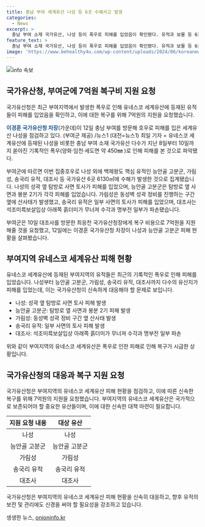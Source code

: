 ```yaml
---
title: 충남 부여 세계유산 나성 등 6곳 수해사고 발생
categories:
  - News
excerpt: >
  충남 부여 소재 국가유산, 나성 등이 폭우로 피해를 입었음이 확인됐다. 유적과 보물 등 6곳 6130㎡에 수해가 발생했고, 이에 부여군은 국가유산청에 7억원의 복구 비용을 요청했다. 이경훈 국가유산청 차장이 현장을 점검하며 피해 상황을 살펴봤다. (150자)
feature_text: >
  충남 부여 소재 국가유산, 나성 등이 폭우로 피해를 입었음이 확인됐다. 유적과 보물 등 6곳 6130㎡에 수해가 발생했고, 이에 부여군은 국가유산청에 7억원의 복구 비용을 요청했다. 이경훈 국가유산청 차장이 현장을 점검하며 피해 상황을 살펴봤다. (150자)
image: 'https://www.behealthy4u.com/wp-content/uploads/2024/06/koreanews.jpg'
---
```


<p><img src="https://www.behealthy4u.com/wp-content/uploads/2024/06/koreanews.jpg" alt="info 속보" /></p>

<h2 data-ke-size="size26">국가유산청, 부여군에 7억원 복구비 지원 요청</h2>

<p>국가유산청은 최근 부여지역에서 발생한 폭우로 인해 유네스코 세계유산에 등재된 유적들이 피해를 입었음을 확인하고, 이에 대한 복구를 위해 7억원의 지원을 요청했습니다. </p>

<p data-ke-size="size16"><b><span style="color: #1a5490;">이경훈 국가유산청 차장</span></b>(가운데)이 12일 충남 부여를 방문해 호우로 피해를 입은 세계유산 나성을 점검하고 있다. (부여군 제공) /뉴스1 (대전=뉴스1) 최일 기자 = 유네스코 세계유산에 등재된 나성을 비롯한 충남 부여 소재 국가유산 다수가 지난 8일부터 10일까지 쏟아진 기록적인 폭우(양화·임천·세도면 약 450㎜ )로 인해 피해를 본 것으로 파악됐다.</p>

<p>부여군에 따르면 이번 집중호우로 나성 외에 백제왕도 핵심 유적인 능안골 고분군, 가림성, 송국리 유적, 대조사 등 국가유산 6곳 6130㎡에 수해가 발생한 것으로 집계됐습니다. 나성의 성곽 옆 탐방로 사면 토사가 피해를 입었으며, 능안골 고분군은 탐방로 옆 사면과 봉분 2기가 각각 피해를 입었습니다. 가림성은 동성벽 성곽 정비를 진행하는 구간 옆에 산사태가 발생했고, 송국리 유적은 일부 사면의 토사가 피해를 입었으며, 대조사는 석조미륵보살입상 아래쪽 흙더미가 무너져 수각과 명부전 일부가 파손됐습니다.</p>

<p>부여군은 10일 대조사를 방문한 최응천 국가유산청장에게 복구 비용으로 7억원을 지원해줄 것을 요청했고, 12일에는 이경훈 국가유산청 차장이 나성과 능안골 고분군 피해 현황을 살펴봤습니다.</p>

<h2 data-ke-size="size26">부여지역 유네스코 세계유산 피해 현황</h2>

<p>유네스코 세계유산에 등재된 부여지역의 유적들은 최근의 기록적인 폭우로 인해 피해를 입었습니다. 나성부터 능안골 고분군, 가림성, 송국리 유적, 대조사까지 다수의 유산지가 피해를 입었는데, 이는 국가유산청이 신속하게 대응해야 할 문제로 보입니다.</p>

<ul>
<li>나성: 성곽 옆 탐방로 사면 토사 피해 발생</li>
<li>능안골 고분군: 탐방로 옆 사면과 봉분 2기 피해 발생</li>
<li>가림성: 동성벽 성곽 정비 구간 옆 산사태 발생</li>
<li>송국리 유적: 일부 사면의 토사 피해 발생</li>
<li>대조사: 석조미륵보살입상 아래쪽 흙더미가 무너져 수각과 명부전 일부 파손</li>
</ul>

<p>위와 같이 부여지역의 유네스코 세계유산은 폭우로 인한 피해로 인해 복구가 시급한 상황입니다.</p>

<h2 data-ke-size="size26">국가유산청의 대응과 복구 지원 요청</h2>

<p>국가유산청은 부여지역의 유네스코 세계유산 피해 현황을 점검하고, 이에 따른 신속한 복구를 위해 7억원의 지원을 요청했습니다. 부여지역의 유네스코 세계유산은 국가적으로 보존되어야 할 중요한 유산들이며, 이에 대한 신속한 대책 마련이 필요합니다.</p>

<table>
<thead>
<tr>
<th style="text-align: center; height: 17px;"><b>지원 요청 내용</b></th>
<th style="text-align: center; height: 17px;"><b>대상 유산</b></th>
</tr>
</thead>
<tbody>
<tr>
<td style="text-align: center; height: 17px;">나성</td>
<td style="text-align: center; height: 17px;">나성</td>
</tr>
<tr>
<td style="text-align: center; height: 17px;">능안골 고분군</td>
<td style="text-align: center; height: 17px;">능안골 고분군</td>
</tr>
<tr>
<td style="text-align: center; height: 17px;">가림성</td>
<td style="text-align: center; height: 17px;">가림성</td>
</tr>
<tr>
<td style="text-align: center; height: 17px;">송국리 유적</td>
<td style="text-align: center; height: 17px;">송국리 유적</td>
</tr>
<tr>
<td style="text-align: center; height: 17px;">대조사</td>
<td style="text-align: center; height: 17px;">대조사</td>
</tr>
</tbody>
</table>

<p>국가유산청은 부여지역의 유네스코 세계유산 피해 현황을 신속히 대응하고, 향후 유적의 보전 및 관리에도 신경을 써야 할 필요성을 강조하고 있습니다. </p>
생생한 뉴스, <a href="https://onioninfo.kr" rel="dofollow">onioninfo.kr</a>


